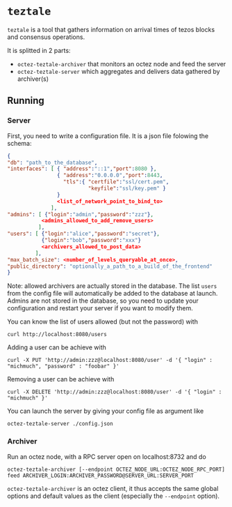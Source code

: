 # `teztale`

`teztale` is a tool that gathers information on arrival times of
tezos blocks and consensus operations.

It is splitted in 2 parts:

- `octez-teztale-archiver` that monitors an octez node and feed the server
- `octez-teztale-server` which aggregates and delivers data gathered by
  archiver(s)

## Running

### Server

First, you need to write a configuration file. It is a json file
folowing the schema:

```json
{
"db": "path_to_the_database",
"interfaces": [ { "address":"::1","port":8080 },
                { "address":"0.0.0.0","port":8443,
                  "tls":{ "certfile":"ssl/cert.pem",
                          "keyfile":"ssl/key.pem" }
                }
                <list_of_network_point_to_bind_to>
              ],
"admins": [ {"login":"admin","password":"zzz"},
           <admins_allowed_to_add_remove_users>
          ],
"users": [ {"login":"alice","password":"secret"},
           {"login":"bob","password":"xxx"}
           <archivers_allowed_to_post_data>
         ],
"max_batch_size": <number_of_levels_queryable_at_once>,
"public_directory": "optionally_a_path_to_a_build_of_the_frontend"
}
```

Note: allowed archivers are actually stored in the database. The list `users`
from the config file will automatically be added to the database at launch.
Admins are not stored in the database, so you need to update your configuration
and restart your server if you want to modify them.

You can know the list of users allowed (but not the password) with

```
curl http://localhost:8080/users
```

Adding a user can be achieve with

```
curl -X PUT 'http://admin:zzz@localhost:8080/user' -d '{ "login" : "michmuch", "password" : "foobar" }'
```

Removing a user can be achieve with

```
curl -X DELETE 'http://admin:zzz@localhost:8080/user' -d '{ "login" : "michmuch" }'
```

You can launch the server by giving your config file as argument like

```
octez-teztale-server ./config.json
```

### Archiver

Run an octez node, with a RPC server open on localhost:8732 and do

```
octez-teztale-archiver [--endpoint OCTEZ_NODE_URL:OCTEZ_NODE_RPC_PORT] feed ARCHIVER_LOGIN:ARCHIVER_PASSWORD@SERVER_URL:SERVER_PORT

```

`octez-teztale-archiver` is an octez client, it thus accepts the same global
options and default values as the client (especially the `--endpoint` option).
